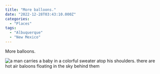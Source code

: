 ```yaml
---
title: "More balloons."
date: "2022-12-28T03:43:10.000Z"
categories: 
  - "Places"
tags: 
  - "Albuquerque"
  - "New Mexico"
---
```


More balloons.

![a man carries a baby in a colorful sweater atop his shoulders. there are hot air baloons floating in the sky behind them](/img/note-images/5f225dee01.jpg)
